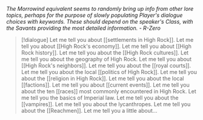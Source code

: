 *The Morrowind equivalent seems to randomly bring up info from other lore topics, perhaps for the purpose of slowly populating Player's dialogue choices with keywords. These should depend on the speaker's Class, with the Savants providing the most detailed information. - R-Zero*

> [!dialogue]
> Let me tell you about [[settlements in High Rock]].
> Let me tell you about [[High Rock's economy]].
> Let me tell you about [[High Rock history]].
> Let me tell you about the [[High Rock cultures]].
> Let me tell you about the geography of High Rock.
> Let me tell you about [[High Rock's neighbors]].
> Let me tell you about the [[royal courts]].
> Let me tell you about the local [[politics of High Rock]].
> Let me tell you about the [[religion in High Rock]].
> Let me tell you about the local [[factions]].
> Let me tell you about [[current events]].
> Let me tell you about the ten [[races]] most commonly encountered in High Rock.
> Let me tell you the basics of Imperial law.
> Let me tell you about the [[vampires]].
> Let me tell you about the lycanthropes.
> Let me tell you about the [[Reachmen]].
> Let me tell you a little about...